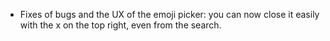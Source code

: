 - Fixes of bugs and the UX of the emoji picker: you can now close it easily with the x on the top right, even from the search.
